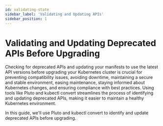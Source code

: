 ```yaml
---
id: validating-state
sidebar_label: 'Validating and Updating APIs'
sidebar_position: 1
---
```


# Validating and Updating Deprecated APIs Before Upgrading

Checking for deprecated APIs and updating your manifests to use the latest API versions before upgrading your Kubernetes cluster is crucial for preventing compatibility issues, avoiding downtime, maintaining a secure and stable environment, easing maintenance, staying informed about Kubernetes changes, and ensuring compliance with best practices. Using tools like Pluto and kubectl convert streamlines the process of identifying and updating deprecated APIs, making it easier to maintain a healthy Kubernetes environment.

In this guide, we'll use Pluto and kubectl convert to identify and update deprecated APIs before upgrading.
